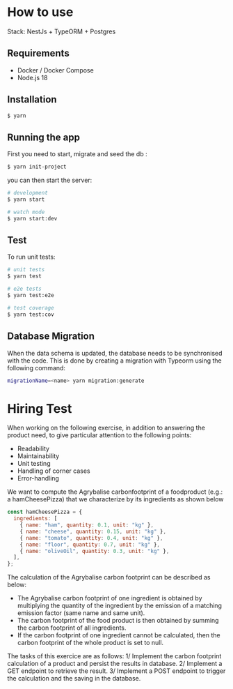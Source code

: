 # How to use

Stack: NestJs + TypeORM + Postgres

## Requirements

- Docker / Docker Compose
- Node.js 18

## Installation

```bash
$ yarn
```

## Running the app

First you need to start, migrate and seed the db :

```bash
$ yarn init-project
```

you can then start the server:

```bash
# development
$ yarn start

# watch mode
$ yarn start:dev
```

## Test

To run unit tests:

```bash
# unit tests
$ yarn test

# e2e tests
$ yarn test:e2e

# test coverage
$ yarn test:cov
```

## Database Migration

When the data schema is updated, the database needs to be synchronised with the code. This is done by creating a migration with Typeorm using the following command:

```bash
migrationName=<name> yarn migration:generate
```

# Hiring Test

When working on the following exercise, in addition to answering the product need, to give particular attention to the following points:

- Readability
- Maintainability
- Unit testing
- Handling of corner cases
- Error-handling

We want to compute the Agrybalise carbonfootprint of a foodproduct (e.g.: a hamCheesePizza) that we characterize by its ingredients as shown below

```js
const hamCheesePizza = {
  ingredients: [
    { name: "ham", quantity: 0.1, unit: "kg" },
    { name: "cheese", quantity: 0.15, unit: "kg" },
    { name: "tomato", quantity: 0.4, unit: "kg" },
    { name: "floor", quantity: 0.7, unit: "kg" },
    { name: "oliveOil", quantity: 0.3, unit: "kg" },
  ],
};
```

The calculation of the Agrybalise carbon footprint can be described as below:

- The Agrybalise carbon footprint of one ingredient is obtained by multiplying the quantity of the ingredient by the emission of a matching emission factor (same name and same unit).
- The carbon footprint of the food product is then obtained by summing the carbon footprint of all ingredients.
- If the carbon footprint of one ingredient cannot be calculated, then the carbon footprint of the whole product is set to null.

The tasks of this exercice are as follows:
1/ Implement the carbon footprint calculation of a product and persist the results in database.
2/ Implement a GET endpoint to retrieve the result.
3/ Implement a POST endpoint to trigger the calculation and the saving in the database.
